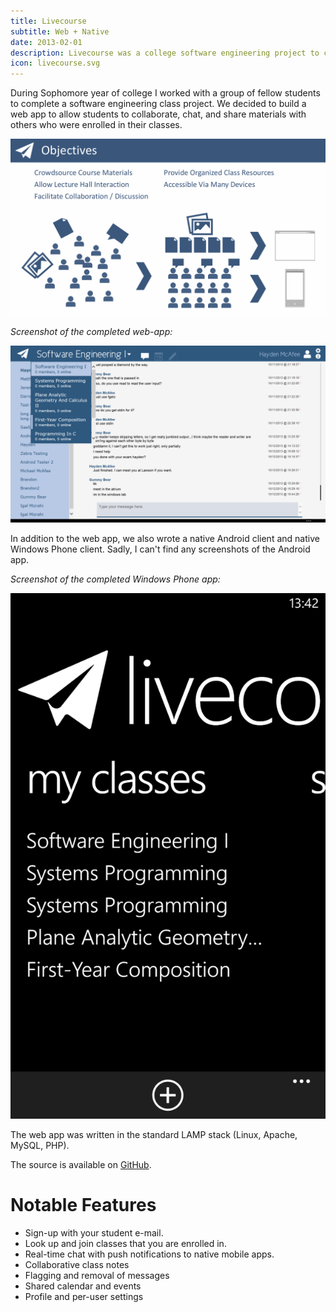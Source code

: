 ```yaml
---
title: Livecourse
subtitle: Web + Native
date: 2013-02-01
description: Livecourse was a college software engineering project to create a portal where students could collaborate and share knowledge with their classmates.
icon: livecourse.svg
---
```


During Sophomore year of college I worked with a group of fellow students to
complete a software engineering class project. We decided to build a web app
to allow students to collaborate, chat, and share materials with others who were
enrolled in their classes.

![Screenshot of Livecourse objectives slide](/assets/images/projects/2013-livecourse-objectives-slide.png)

_Screenshot of the completed web-app:_

![Screenshot of the Livecourse web app, showing off chat](/assets/images/projects/2013-livecourse-chat.png)

In addition to the web app, we also wrote a native Android client and native
Windows Phone client. Sadly, I can't find any screenshots of the Android app.

_Screenshot of the completed Windows Phone app:_

![Screenshot of the Livecourse Windows Phone app](/assets/images/projects/2013-livecourse-windows-phone.png)

The web app was written in the standard LAMP stack (Linux, Apache, MySQL, PHP).

The source is available on [GitHub](https://github.com/LiveCourse/LiveCourse).

# Notable Features

 - Sign-up with your student e-mail.
 - Look up and join classes that you are enrolled in.
 - Real-time chat with push notifications to native mobile apps.
 - Collaborative class notes
 - Flagging and removal of messages
 - Shared calendar and events
 - Profile and per-user settings